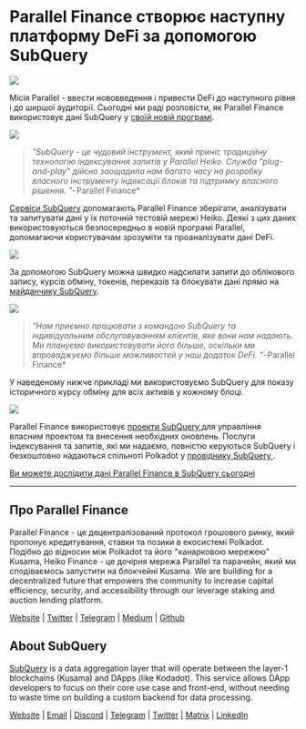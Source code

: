 # Parallel Finance створює наступну платформу DeFi за допомогою SubQuery

![](https://cdn-images-1.medium.com/max/1600/1*WcFjuL_ncmHpgzVhaXDUdg.png)

Місія Parallel - ввести нововведення і привести DeFi до наступного рівня і до ширшої аудиторії. Сьогодні ми раді розповісти, як Parallel Finance використовує дані SubQuery у [своїй новій програмі](https://testnet.parallel.fi/#/overview).

![](https://cdn-images-1.medium.com/max/1600/1*5Ru0mv1hq86BuBhGwsmoqQ.png)

> *"SubQuery - це чудовий інструмент, який приніс традиційну технологію індексування запитів у Parallel Heiko. Служба "plug-and-play" дійсно заощадила нам багато часу на розробку власного інструменту індексації блоків та підтримку власного рішення. "*- Parallel Finance*

[Сервiси SubQuery](https://subquery.network/) допомагають Parallel Finance зберігати, аналізувати та запитувати дані у їх поточній тестовій мережі Heiko. Деякі з цих даних використовуються безпосередньо в новій програмі Parallel, допомагаючи користувачам зрозуміти та проаналізувати дані DeFi.

![](https://miro.medium.com/max/1200/1*Lmk8BvWg2YYTDZggHN82VQ.gif)

За допомогою SubQuery можна швидко надсилати запити до облікового запису, курсів обміну, токенів, переказів та блокувати дані прямо на [майданчику SubQuery](https://explorer.subquery.network/subquery/parallel-finance/parallel-finance).

![](https://cdn-images-1.medium.com/max/1600/1*FDRgez-G26x1DkWqCkORMQ.png)

> *"Нам приємно працювати з командою SubQuery та індивідуальним обслуговуванням клієнтів, яке вони нам надають. Ми плануємо використовувати його більше, оскільки ми впроваджуємо більше можливостей у наш додаток DeFi. "*- Parallel Finance*

У наведеному нижче прикладі ми використовуємо SubQuery для показу історичного курсу обміну для всіх активів у кожному блоці.

![](https://cdn-images-1.medium.com/max/1600/1*yctQKMNqdOnICNblJk9njw.png)

Parallel Finance використовує [ проекти SubQuery ](https://project.subquery.network/) для управління власним проектом та внесення необхідних оновлень. Послуги індексування та запитів, які ми надаємо, повністю керуються SubQuery і безкоштовно надаються спільноті Polkadot у [ провіднику SubQuery ](https://explorer.subquery.network/).

[Ви можете дослідити дані Parallel Finance в SubQuery сьогодні](https://explorer.subquery.network/subquery/parallel-finance/parallel-finance)

* * * * *

## Про Parallel Finance

Parallel Finance - це децентралізований протокол грошового ринку, який пропонує кредитування, ставки та позики в екосистемі Polkadot. Подібно до відносин між Polkadot та його "канарковою мережею" Kusama, Heiko Finance - це дочірня мережа Parallel та парачейн, який ми сподіваємось запустити на блокчейні Kusama. We are building for a decentralized future that empowers the community to increase capital efficiency, security, and accessibility through our leverage staking and auction lending platform.

[Website](https://parallel.fi/) | [Twitter](https://twitter.com/ParallelFi) | [Telegram](https://t.me/parallelfi) | [Medium](https://parallelfinance.medium.com/) | [Github](https://github.com/parallel-finance/parallel-dapp/blob/master/parallel.gif)

## About SubQuery

[SubQuery](https://subquery.network/) is a data aggregation layer that will operate between the layer-1 blockchains (Kusama) and DApps (like Kodadot). This service allows DApp developers to focus on their core use case and front-end, without needing to waste time on building a custom backend for data processing.

[Website](https://subquery.network/) | [Email](mailto:hello@subquery.network) | [Discord](https://discord.com/invite/78zg8aBSMG) | [Telegram](https://t.me/subquerynetwork) | [Twitter](https://twitter.com/subquerynetwork) | [Matrix](https://matrix.to/#/#subquery:matrix.org) | [LinkedIn](https://www.linkedin.com/company/subquery)
